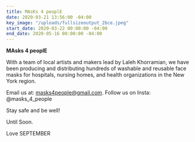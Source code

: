 ```yaml
---
title: MAsKs 4 peoplE
date: 2020-03-21 13:56:00 -04:00
key_image: "/uploads/fullsizeoutput_2bce.jpeg"
start_date: 2020-03-22 00:00:00 -04:00
end_date: 2020-05-16 00:00:00 -04:00
---
```


**MAsks 4 peoplE**

With a team of local artists and makers lead by Laleh Khorramian, we have been producing and distributing hundreds of washable and reusable face masks for hospitals, nursing homes, and health organizations in the New York region. 

Email us at: masks4people@gmail.com. Follow us on Insta: @masks_4_people

Stay safe and be well!

Until Soon.

Love SEPTEMBER